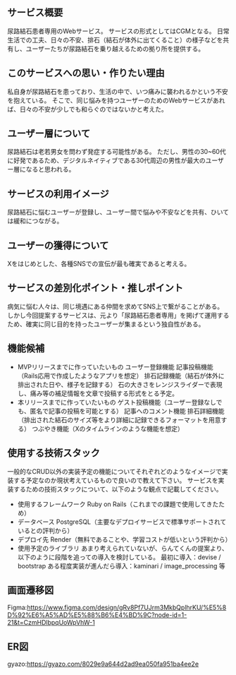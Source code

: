 ## サービス概要
尿路結石患者専用のWebサービス。
サービスの形式としてはCGMとなる。
日常生活での工夫、日々の不安、排石（結石が体外に出てくること）の様子などを共有し、ユーザーたちが尿路結石を乗り越えるための拠り所を提供する。

## このサービスへの思い・作りたい理由
私自身が尿路結石を患っており、生活の中で、いつ痛みに襲われるかという不安を抱えている。
そこで、同じ悩みを持つユーザーのためのWebサービスがあれば、日々の不安が少しでも和らぐのではないかと考えた。

## ユーザー層について
尿路結石は老若男女を問わず発症する可能性がある。
ただし、男性の30~60代に好発であるため、デジタルネイティブである30代周辺の男性が最大のユーザー層になると思われる。

## サービスの利用イメージ
尿路結石に悩むユーザーが登録し、ユーザー間で悩みや不安などを共有、ひいては緩和につながる。

## ユーザーの獲得について
Xをはじめとした、各種SNSでの宣伝が最も確実であると考える。

## サービスの差別化ポイント・推しポイント
病気に悩む人々は、同じ境遇にある仲間を求めてSNS上で繋がることがある。
しかし今回提案するサービスは、元より「尿路結石患者専用」を掲げて運用するため、確実に同じ目的を持ったユーザーが集まるという独自性がある。

## 機能候補
- MVPリリースまでに作っていたいもの
  ユーザー登録機能
  記事投稿機能（Rails応用で作成したようなアプリを想定）
  排石記録機能（結石が体外に排出された日や、様子を記録する）
    石の大きさをレンジスライダーで表現し、痛み等の補足情報を文章で投稿する形式をとる予定。
- 本リリースまでに作っていたいもの
  ゲスト投稿機能（ユーザー登録なしでも、匿名で記事の投稿を可能とする）
  記事へのコメント機能
  排石詳細機能（排出された結石のサイズ等をより詳細に記録できるフォーマットを用意する）
  つぶやき機能（Xのタイムラインのような機能を想定）

## 使用する技術スタック
一般的なCRUD以外の実装予定の機能についてそれぞれどのようなイメージで実装する予定なのか現状考えているもので良いので教えて下さい。
サービスを実装するための技術スタックについて、以下のような観点で記載してください。
- 使用するフレームワーク
  Ruby on Rails（これまでの課題で使用してきたため）
- データベース
  PostgreSQL（主要なデプロイサービスで標準サポートされているとの評判から）
- デプロイ先
  Render（無料であることや、学習コストが低いという評判から）
- 使用予定のライブラリ
  あまり考えられていないが、らんてくんの提案より、以下のように段階を追っての導入を検討している。
    最初に導入：devise / bootstrap
    ある程度実装が進んだら導入：kaminari / image_processing 等

## 画面遷移図
Figma:https://www.figma.com/design/gRv8Pf7UJrm3MkbQplhrKU/%E5%8D%92%E6%A5%AD%E5%88%B6%E4%BD%9C?node-id=1-21&t=CzmHDlbpqUoWpVhW-1

## ER図
gyazo:https://gyazo.com/8029e9a644d2ad9ea050fa951ba4ee2e